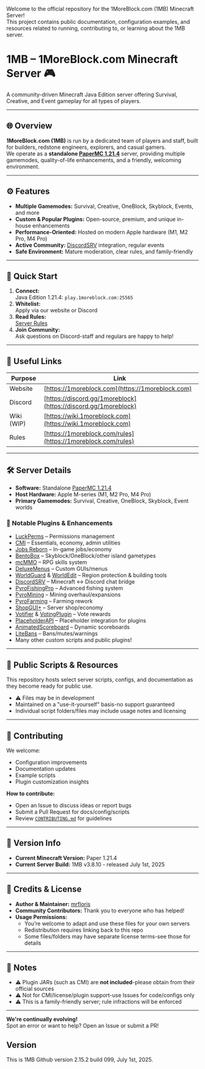 Welcome to the official repository for the 1MoreBlock.com (1MB) Minecraft Server!  
This project contains public documentation, configuration examples, and resources related to running, contributing to, or learning about the 1MB server.

# 1MB – 1MoreBlock.com Minecraft Server 🎮

A community-driven Minecraft Java Edition server offering Survival, Creative, and Event gameplay for all types of players.

---

## 🌐 Overview

**1MoreBlock.com (1MB)** is run by a dedicated team of players and staff, built for builders, redstone engineers, explorers, and casual gamers.  
We operate as a **standalone [PaperMC 1.21.4](https://papermc.io/software/paper)** server, providing multiple gamemodes, quality-of-life enhancements, and a friendly, welcoming environment.

---

## ⚙️ Features

- **Multiple Gamemodes:** Survival, Creative, OneBlock, Skyblock, Events, and more
- **Custom & Popular Plugins:** Open-source, premium, and unique in-house enhancements
- **Performance-Oriented:** Hosted on modern Apple hardware (M1, M2 Pro, M4 Pro)
- **Active Community:** [DiscordSRV](https://scarsz.me/discordsrv) integration, regular events
- **Safe Environment:** Mature moderation, clear rules, and family-friendly

---

## 🚀 Quick Start

1. **Connect:**  
   Java Edition 1.21.4: `play.1moreblock.com:25565`
2. **Whitelist:**  
   Apply via our website or Discord
3. **Read Rules:**  
   [Server Rules](https://1moreblock.com/rules)
4. **Join Community:**  
   Ask questions on Discord-staff and regulars are happy to help!

---

## 📎 Useful Links

| Purpose    | Link                                                           |
| ---------- | -------------------------------------------------------------- |
| Website    | [https://1moreblock.com](https://1moreblock.com)               |
| Discord    | [https://discord.gg/1moreblock](https://discord.gg/1moreblock) |
| Wiki (WIP) | [https://wiki.1moreblock.com](https://wiki.1moreblock.com)     |
| Rules      | [https://1moreblock.com/rules](https://1moreblock.com/rules)   |

---

## 🛠️ Server Details

- **Software:** Standalone [PaperMC 1.21.4](https://papermc.io/software/paper)
- **Host Hardware:** Apple M-series (M1, M2 Pro, M4 Pro)
- **Primary Gamemodes:** Survival, Creative, OneBlock, Skyblock, Event worlds

### 🔌 Notable Plugins & Enhancements

- [LuckPerms](https://luckperms.net/) – Permissions management
- [CMI](https://www.zrips.net/cmi/) – Essentials, economy, admin utilities
- [Jobs Reborn](https://www.spigotmc.org/resources/jobs-reborn.4216/) – In-game jobs/economy
- [BentoBox](https://bentobox.world/) – Skyblock/OneBlock/other island gametypes
- [mcMMO](https://www.spigotmc.org/resources/mcmmo.2445/) – RPG skills system
- [DeluxeMenus](https://www.spigotmc.org/resources/deluxemenus.11734/) – Custom GUIs/menus
- [WorldGuard](https://enginehub.org/worldguard/) & [WorldEdit](https://enginehub.org/worldedit/) – Region protection & building tools
- [DiscordSRV](https://scarsz.me/discordsrv) – Minecraft ↔ Discord chat bridge
- [PyroFishingPro](https://www.spigotmc.org/resources/pyrofishingpro.82543/) – Advanced fishing system
- [PyroMining](https://www.spigotmc.org/resources/pyromining.82813/) – Mining overhaul/expansions
- [PyroFarming](https://www.spigotmc.org/resources/pyrofarming.85212/) – Farming rework
- [ShopGUI+](https://www.spigotmc.org/resources/shopgui.6515/) – Server shop/economy
- [Votifier](https://www.spigotmc.org/resources/nuvotifier.13449/) & [VotingPlugin](https://www.spigotmc.org/resources/votingplugin.15358/) – Vote rewards
- [PlaceholderAPI](https://www.spigotmc.org/resources/placeholderapi.6245/) – Placeholder integration for plugins
- [AnimatedScoreboard](https://www.spigotmc.org/resources/animatedscoreboard.20848/) – Dynamic scoreboards
- [LiteBans](https://www.spigotmc.org/resources/litebans.3715/) – Bans/mutes/warnings
- Many other custom scripts and public plugins!

---

## 🧩 Public Scripts & Resources

This repository hosts select server scripts, configs, and documentation as they become ready for public use.

- ⚠️ Files may be in development
- Maintained on a "use-it-yourself" basis-no support guaranteed
- Individual script folders/files may include usage notes and licensing

---

## 🤝 Contributing

We welcome:

- Configuration improvements
- Documentation updates
- Example scripts
- Plugin customization insights

**How to contribute:**
- Open an Issue to discuss ideas or report bugs
- Submit a Pull Request for docs/config/scripts
- Review [`CONTRIBUTING.md`](CONTRIBUTING.md) for guidelines

---

## 📌 Version Info

- **Current Minecraft Version:** Paper 1.21.4
- **Current Server Build:** 1MB v3.8.10 - released July 1st, 2025

---

## 🙏 Credits & License

- **Author & Maintainer:** [mrfloris](https://github.com/mrfdev)
- **Community Contributors:** Thank you to everyone who has helped!
- **Usage Permissions:**
  - You’re welcome to adapt and use these files for your own servers
  - Redistribution requires linking back to this repo
  - Some files/folders may have separate license terms-see those for details

---

## 📌 Notes

- ⚠️ Plugin JARs (such as CMI) are **not included**-please obtain from their official sources
- ⚠️ Not for CMI/license/plugin support-use Issues for code/configs only
- ⚠️ This is a family-friendly server; rule infractions will be enforced

---

**We're continually evolving!**  
Spot an error or want to help? Open an Issue or submit a PR!

## Version

This is 1MB Github version 2.15.2 build 099, July 1st, 2025.